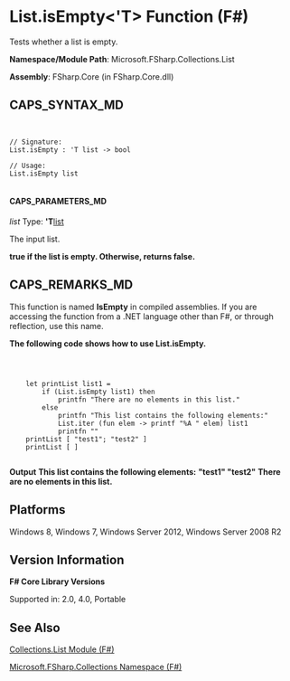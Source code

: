 # List.isEmpty<'T> Function (F#)

Tests whether a list is empty.

**Namespace/Module Path**: Microsoft.FSharp.Collections.List

**Assembly**: FSharp.Core (in FSharp.Core.dll)


## CAPS_SYNTAX_MD



```


// Signature:
List.isEmpty : 'T list -> bool

// Usage:
List.isEmpty list


```



#### CAPS_PARAMETERS_MD
*list*
Type: **'T**[list](http://msdn.microsoft.com/en-us/library/c627b668-477b-4409-91ed-06d7f1b3e4a7)


The input list.



**true if the list is empty. Otherwise, returns false.**
## CAPS_REMARKS_MD
This function is named **IsEmpty** in compiled assemblies. If you are accessing the function from a .NET language other than F#, or through reflection, use this name.

**The following code shows how to use List.isEmpty.**


```



    let printList list1 = 
        if (List.isEmpty list1) then
            printfn "There are no elements in this list."
        else
            printfn "This list contains the following elements:"
            List.iter (fun elem -> printf "%A " elem) list1
            printfn ""
    printList [ "test1"; "test2" ]
    printList [ ]


```



**Output**
**This list contains the following elements:**
**"test1" "test2"**
**There are no elements in this list.**
## Platforms
Windows 8, Windows 7, Windows Server 2012, Windows Server 2008 R2


## Version Information
**F# Core Library Versions**

Supported in: 2.0, 4.0, Portable




## See Also
[Collections.List Module &#40;F&#35;&#41;](Collections.List+Module+%28F%23%29.md)

[Microsoft.FSharp.Collections Namespace &#40;F&#35;&#41;](Microsoft.FSharp.Collections+Namespace+%28F%23%29.md)

